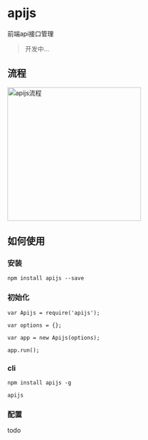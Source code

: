 # apijs

前端api接口管理

> 开发中...

## 流程

<a href="https://cloud.githubusercontent.com/assets/3872051/24329943/8288807e-1246-11e7-81d8-0e70d8fbf6fb.png"><img height="300" src="https://cloud.githubusercontent.com/assets/3872051/24329943/8288807e-1246-11e7-81d8-0e70d8fbf6fb.png" alt="apijs流程"></a>

## 如何使用

### 安装
```
npm install apijs --save
```

### 初始化

```
var Apijs = require('apijs');
 
var options = {};
 
var app = new Apijs(options);
 
app.run();
```

### cli

```
npm install apijs -g

apijs
```

### 配置
todo